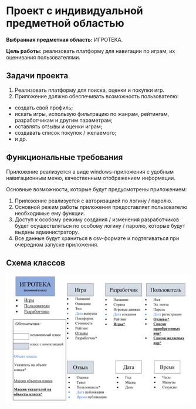 # Проект с индивидуальной предметной областью

**Выбранная предметная область:** ИГРОТЕКА.

**Цель работы:** реализовать платформу для навигации по играм, их оценивания пользователями.

## Задачи проекта

1. Реализовать платформу для поиска, оценки и покупки игр.
2. Приложение должно обеспечивать возможность пользователю:
* создать свой профиль;
* искать игры, использую фильтрацию по жанрам, рейтингам, разработчикам и другим параметрам;
* оставлять отзывы и оценки играм;
* создавать список покупок / желаемого;
* и др.

## Функциональные требования

Приложение реализуется в виде windows-приложения с удобным навигационным меню, качественным отображением информации.

Основные возможности, которые будут предусмотрены приложением:

1. Приложение реализуется с авторизацией по логину / паролю.
2. Основной режим работы приложения предоставляет пользователю необходимые ему функции.
3. Доступ к особому режиму создания / изменения разработчиков будет осуществляться по особому логину / паролю, которые будут выданы администратору.
4. Все данные будут храниться в csv-формате и подтягиваться при очередном запуске приложения.

## Схема классов

![Схема классов](source/Diagram.jpg)